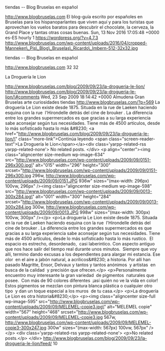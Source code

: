 tiendas -- Blog Bruselas en español

http://www.blogbruselas.com El blog-guía escrito por españoles en
Bruselas para los hispanoparlantes que viven aquí y para los turistas
que aprovechan los vuelos baratos para descubrir el chocolate, la
cerveza, la Grand Place y tantas otras cosas buenas. Sun, 13 Nov 2016
17:05:48 +0000 es-ES hourly 1 https://wordpress.org/?v=4.7.3
http://www.blogbruselas.com/wp-content/uploads/2016/04/cropped-Manneken\_Pis\_Blog\_Bruselas\_Ricardo\_Imbern-512-32x32.jpg

tiendas -- Blog Bruselas en español

http://www.blogbruselas.com 32 32

La Droguería le Lion

http://www.blogbruselas.com/blog/2009/09/23/la-drogueria-le-lion/
http://www.blogbruselas.com/blog/2009/09/23/la-drogueria-le-lion/\#comments
Wed, 23 Sep 2009 18:14:42 +0000 Almudena Gran Bruselas arte curiosidades
tiendas http://www.blogbruselas.com/?p=569 La droguería Le Lion existe
desde 1875. Situada en la rue de Laeken haciendo esquina con la rue
 l'Hirondelle detrás del cine de brouker . La diferencia entre los
grandes supermercados es que gracias a su larga experiencia sabe
aconsejar según tus necesidades. Tiene más de 4500 artículos, desde lo
más sofisticado hasta lo más &\#8230; \<a
href=\"http://www.blogbruselas.com/blog/2009/09/23/la-drogueria-le-lion/\"
class=\"more-link\"\>Continúa leyendo \<span
class=\"screen-reader-text\"\>La Droguería le Lion\</span\>\</a\>\<div
class=\'yarpp-related-rss yarpp-related-none\'\> No related posts.
\</div\> \<p align=\"center\"\>\<img class=\"aligncenter size-medium
wp-image-634\"
src=\"http://www.blogbruselas.com/wp-content/uploads/2009/09/0151-296x300.jpg\"
alt=\"015\" width=\"296\" height=\"300\"
srcset=\"http://www.blogbruselas.com/wp-content/uploads/2009/09/0151-296x300.jpg
296w, http://www.blogbruselas.com/wp-content/uploads/2009/09/0151.JPG
936w\" sizes=\"(max-width: 296px) 100vw, 296px\" /\>\<img
class=\"aligncenter size-medium wp-image-598\"
src=\"http://www.blogbruselas.com/wp-content/uploads/2009/09/0013-300x284.jpg\"
alt=\"001\" width=\"300\" height=\"284\"
srcset=\"http://www.blogbruselas.com/wp-content/uploads/2009/09/0013-300x284.jpg
300w, http://www.blogbruselas.com/wp-content/uploads/2009/09/0013.JPG
998w\" sizes=\"(max-width: 300px) 100vw, 300px\" /\>\</p\> \<p\>La
droguería Le Lion existe desde 1875. Situada en la rue de Laeken
haciendo esquina con la rue  l'Hirondelle detrás del cine de brouker .
La diferencia entre los grandes supermercados es que gracias a su larga
experiencia sabe aconsejar según tus necesidades. Tiene más de 4500
artículos, desde lo más sofisticado hasta lo más rustico.  El espacio es
estrecho, desordenado,  casi laberintico. Con aspecto antiguo que nos
hace salir del tiempo real durante unos minutos.  Siempre que voy allí,
termino dando excusas a los dependientes para alargar mi estancia. Ese
olor  en el aire a jabón natural, a acrílicos&\#8230; a historia. Por
allí han pasado Magritte, Ensor, Delvaux y tantos y tantos anónimos  y
artistas  en busca de la calidad  y precisión que ofrecen.\</p\>
\<p\>Personalmente encuentro muy interesante la gran variedad  de
pigmentos  naturales que posee.  Con más de 90 colores diferentes  ¡así
quién no ve la vida en color! Estos pigmentos se mezclan con pintura
blanca plástica o cualquier otro tipo  y dan un toque especial a los
muros  de tu casa.\</p\> \<p\>La droguería Le Lion es otra
historia&\#8230;\</p\> \<p\>\<img class=\"aligncenter size-full
wp-image-595\"
src=\"http://www.blogbruselas.com/wp-content/uploads/2009/09/MELEMEL-copie3.jpg\"
alt=\"MELEMEL copie\" width=\"567\" height=\"468\"
srcset=\"http://www.blogbruselas.com/wp-content/uploads/2009/09/MELEMEL-copie3.jpg
567w,
http://www.blogbruselas.com/wp-content/uploads/2009/09/MELEMEL-copie3-300x247.jpg
300w\" sizes=\"(max-width: 567px) 100vw, 567px\" /\>\</p\> \<div
class=\'yarpp-related-rss yarpp-related-none\'\> \<p\>No related
posts.\</p\> \</div\>
http://www.blogbruselas.com/blog/2009/09/23/la-drogueria-le-lion/feed/
10
